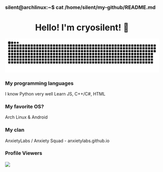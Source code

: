 ### silent@archlinux:~$ cat /home/silent/my-github/README.md

<h1 align="center">Hello! I'm cryosilent! 👋</h1>

<p align="center">
 <img width="600" src="snake.svg" alt="snake"/>
</p>

### My programming languages
I know Python very well
Learn JS, C++/C#, HTML

### My favorite OS?
Arch Linux & Android

### My clan
AnxietyLabs / Anxiety Squad - anxietylabs.github.io

### Profile Viewers
<img align="center" src="https://profile-counter.glitch.me/{cryosilent}/count.svg"/></p> 
